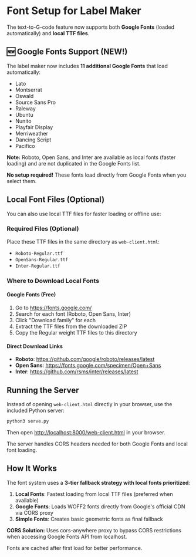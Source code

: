# Font Setup for Label Maker

The text-to-G-code feature now supports both **Google Fonts** (loaded automatically) and **local TTF files**.

## 🆕 Google Fonts Support (NEW!)

The label maker now includes **11 additional Google Fonts** that load automatically:

- Lato
- Montserrat
- Oswald
- Source Sans Pro
- Raleway
- Ubuntu
- Nunito
- Playfair Display
- Merriweather
- Dancing Script
- Pacifico

**Note:** Roboto, Open Sans, and Inter are available as local fonts (faster loading) and are not duplicated in the Google Fonts list.

**No setup required!** These fonts load directly from Google Fonts when you select them.

## Local Font Files (Optional)

You can also use local TTF files for faster loading or offline use:

### Required Files (Optional)
Place these TTF files in the same directory as `web-client.html`:

- `Roboto-Regular.ttf`
- `OpenSans-Regular.ttf`
- `Inter-Regular.ttf`

### Where to Download Local Fonts

#### Google Fonts (Free)
1. Go to <https://fonts.google.com/>
2. Search for each font (Roboto, Open Sans, Inter)
3. Click "Download family" for each
4. Extract the TTF files from the downloaded ZIP
5. Copy the Regular weight TTF files to this directory

#### Direct Download Links
- **Roboto**: <https://github.com/google/roboto/releases/latest>
- **Open Sans**: <https://fonts.google.com/specimen/Open+Sans>
- **Inter**: <https://github.com/rsms/inter/releases/latest>

## Running the Server

Instead of opening `web-client.html` directly in your browser, use the included Python server:

```bash
python3 serve.py
```

Then open <http://localhost:8000/web-client.html> in your browser.

The server handles CORS headers needed for both Google Fonts and local font loading.

## How It Works

The font system uses a **3-tier fallback strategy with local fonts prioritized**:

1. **Local Fonts**: Fastest loading from local TTF files (preferred when available)
2. **Google Fonts**: Loads WOFF2 fonts directly from Google's official CDN via CORS proxy
3. **Simple Fonts**: Creates basic geometric fonts as final fallback

**CORS Solution:** Uses cors-anywhere proxy to bypass CORS restrictions when accessing Google Fonts API from localhost.

Fonts are cached after first load for better performance.